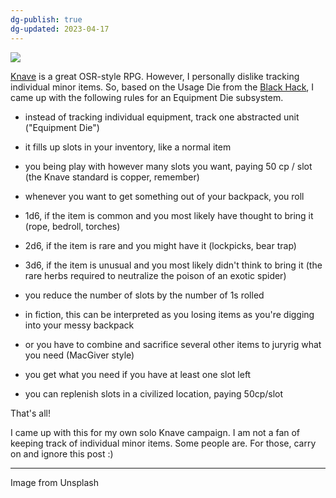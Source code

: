 ```yaml
---
dg-publish: true
dg-updated: 2023-04-17
---
```

  

![](https://i.imgur.com/ubv4X5T.jpg)

  

[Knave](https://www.drivethrurpg.com/product/250888/Knave) is a great OSR-style RPG. However, I personally dislike tracking individual minor items. So, based on the Usage Die from the [Black Hack](https://www.drivethrurpg.com/product/255088/the-black-hack-second-edition), I came up with the following rules for an Equipment Die subsystem.

  

- instead of tracking individual equipment, track one abstracted unit ("Equipment Die")

- it fills up slots in your inventory, like a normal item

- you being play with however many slots you want, paying 50 cp / slot (the Knave standard is copper, remember)

- whenever you want to get something out of your backpack, you roll

- 1d6, if the item is common and you most likely have thought to bring it (rope, bedroll, torches)

- 2d6, if the item is rare and you might have it (lockpicks, bear trap)

- 3d6, if the item is unusual and you most likely didn't think to bring it (the rare herbs required to neutralize the poison of an exotic spider)

- you reduce the number of slots by the number of 1s rolled

- in fiction, this can be interpreted as you losing items as you're digging into your messy backpack

- or you have to combine and sacrifice several other items to juryrig what you need (MacGiver style)

- you get what you need if you have at least one slot left

- you can replenish slots in a civilized location, paying 50cp/slot

  

That's all!

  

I came up with this for my own solo Knave campaign. I am not a fan of keeping track of individual minor items. Some people are. For those, carry on and ignore this post :)

  

---

  

Image from Unsplash